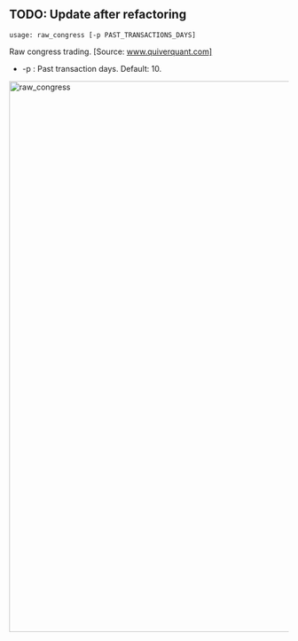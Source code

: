 ## TODO: Update after refactoring

```text
usage: raw_congress [-p PAST_TRANSACTIONS_DAYS]
```
Raw congress trading. [Source: www.quiverquant.com]

* -p : Past transaction days. Default: 10.

<img width="994" alt="raw_congress" src="https://user-images.githubusercontent.com/25267873/118398326-00ae6480-b650-11eb-804e-3194824c3685.png">
